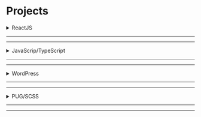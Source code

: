 # Projects

<details>
  <summary>ReactJS</summary>

  # ReactJS

  ## Shop
  Stack:
  - React
  - Redux
  - Redux-Thunk
  - React router DOM
  - Scss
  - Axios
  - Json server

  [Result](https://angry-franklin-609b25.netlify.app),
  [Repository](https://github.com/StanislavNemytov/test_5)
  
  ---

  ## SongBird

  Stack:

  - React
  - React DOM
  - React hot reload
  - React player
  - Scss
  - Bootstrap 4.5
  - Webpack

  [Demo](https://songbird-sn.netlify.app/)
  [Repository](https://github.com/StanislavNemytov/songbird)

  ---

  ## TODO

  Stack:

  - React
  - React DOM
  - Reactstrap
  - SCSS
  - Styled components

  [Demo](https://github.com/StanislavNemytov/React-todo/),
  [Repository](https://github.com/StanislavNemytov/React-todo)

</details>

***
***

<details>
  <summary>JavaScrip/TypeScript</summary>

  # JavaScrip/TypeScript

  ## Range slider
  ### Under development

  Stack
  - Webpack
  - Typescript
  - SCSS
  - PUG

  Testing
  - Karma runner
  - Karma coverage
  - Jasmine

  [Demo](https://stanislavnemytov.github.io/sliderSNA/), [Repository](https://github.com/StanislavNemytov/sliderSNA)

  ---

  ## Speech

  Stack:

  1. [Webpack](https://webpack.js.org/)
  2. [SCSS](https://sass-lang.com/guide)
  3. [PUG](https://pugjs.org/api/getting-started.html)
  4. [Web Speech API](https://developer.mozilla.org/ru/docs/Web/API/Web_Speech_API)

  [Demo](https://stanislavnemytov.github.io/speech/)

</details>

***
***

<details>
  <summary>WordPress</summary>

  # WordPress

  ## Psychic contact blog

  Stack:
  1. [Webpack](https://webpack.js.org/)
  2. [SCSS](https://sass-lang.com/guide)
  3. [PUG](https://pugjs.org/api/getting-started.html)

  [Demo](https://stanislavnemytov.github.io/psychic_contact_blog/dist/),
  [site](https://www.psychic-contact.net/)

  ---

  ## WordPress Project for ACADIAC

  Stack:
  1. [Webpack](https://webpack.js.org/)
  2. [SCSS](https://sass-lang.com/guide)
  3. [PUG](https://pugjs.org/api/getting-started.html)

  [site](http://acadiac.com/)

</details>

***
***

<details>
  <summary>PUG/SCSS</summary>

  # PUG/SCSS

  ## TransCOIN

  Stack:

  1. [Webpack](https://webpack.js.org/)
  2. [SCSS](https://sass-lang.com/guide)
  3. [PUG](https://pugjs.org/api/getting-started.html)

  Plugins:
  1. air-datepicker
  2. select2

  Framework: Bootstrap 4

  Linter: Eslint

  Code formatter: Prettier


  [Demo](https://stanislavnemytov.github.io/transcoin/), [Logged](https://stanislavnemytov.github.io/transcoin/dashboard.html)

  [Site](https://transcoin.me/)

  ---

  ## Eren-Kozik

  Stack:

  1. [Webpack](https://webpack.js.org/)
  2. [SCSS](https://sass-lang.com/guide)
  3. [PUG](https://pugjs.org/api/getting-started.html)

  [Demo](https://stanislavnemytov.github.io/seoman/)

  ---

  ## SEO Class

  Stack:

  1. [Webpack](https://webpack.js.org/)
  2. [SCSS](https://sass-lang.com/guide)
  3. [PUG](https://pugjs.org/api/getting-started.html)

  [Demo](https://stanislavnemytov.github.io/seoman-class/)

</details>

***
***
